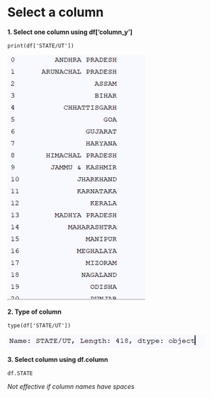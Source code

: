 # Select a column

**1. Select one column using df[‘column_y’]**

````
print(df['STATE/UT'])
````
![alt text](https://raw.githubusercontent.com/AbhishekKumar4/Data-Visualization/master/Select_a_column/images/dfcolumn.PNG)

**2. Type of column**
````
type(df['STATE/UT'])
````
![alt text](https://raw.githubusercontent.com/AbhishekKumar4/Data-Visualization/master/Select_a_column/images/type.PNG)

**3. Select column using df.column**
````
df.STATE
````
*Not effective if column names have spaces*

